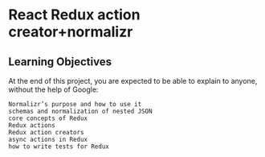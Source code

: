 # React Redux action creator+normalizr

## Learning Objectives

At the end of this project, you are expected to be able to explain to anyone, without the help of Google:

    Normalizr’s purpose and how to use it
    schemas and normalization of nested JSON
    core concepts of Redux
    Redux actions
    Redux action creators
    async actions in Redux
    how to write tests for Redux

